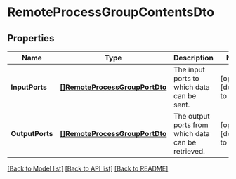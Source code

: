 # RemoteProcessGroupContentsDto

## Properties
Name | Type | Description | Notes
------------ | ------------- | ------------- | -------------
**InputPorts** | [**[]RemoteProcessGroupPortDto**](RemoteProcessGroupPortDTO.md) | The input ports to which data can be sent. | [optional] [default to null]
**OutputPorts** | [**[]RemoteProcessGroupPortDto**](RemoteProcessGroupPortDTO.md) | The output ports from which data can be retrieved. | [optional] [default to null]

[[Back to Model list]](../README.md#documentation-for-models) [[Back to API list]](../README.md#documentation-for-api-endpoints) [[Back to README]](../README.md)

